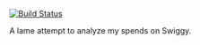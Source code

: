 [![Build Status](https://travis-ci.org/AdeshAtole/fetch-swiggy-orders.svg?branch=master)](https://travis-ci.org/AdeshAtole/fetch-swiggy-orders)

A lame attempt to analyze my spends on Swiggy.
